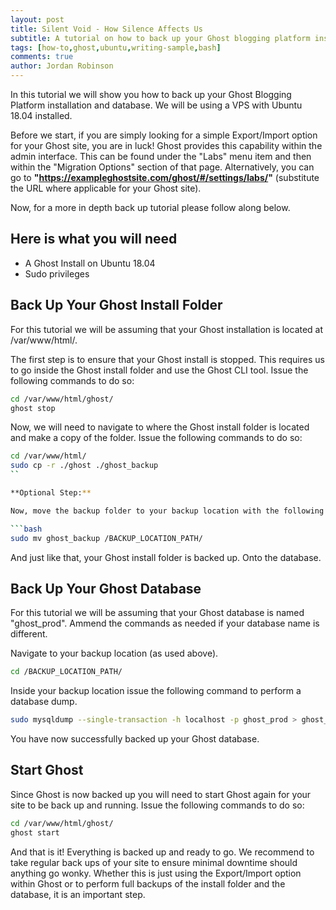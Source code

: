 ```yaml
---
layout: post
title: Silent Void - How Silence Affects Us
subtitle: A tutorial on how to back up your Ghost blogging platform install.
tags: [how-to,ghost,ubuntu,writing-sample,bash]
comments: true
author: Jordan Robinson
---
```


In this tutorial we will show you how to back up your Ghost Blogging Platform installation and database. We will be using a VPS with Ubuntu 18.04 installed.

Before we start, if you are simply looking for a simple Export/Import option for your Ghost site, you are in luck! Ghost provides this capability within the admin interface. This can be found under the "Labs" menu item and then within the "Migration Options" section of that page. Alternatively, you can go to **"https://exampleghostsite.com/ghost/#/settings/labs/"** (substitute the URL where applicable for your Ghost site).

Now, for a more in depth back up tutorial please follow along below.

## Here is what you will need

- A Ghost Install on Ubuntu 18.04
- Sudo privileges

## Back Up Your Ghost Install Folder

For this tutorial we will be assuming that your Ghost installation is located at /var/www/html/.

The first step is to ensure that your Ghost install is stopped. This requires us to go inside the Ghost install folder and use the Ghost CLI tool. Issue the following commands to do so:

```bash
cd /var/www/html/ghost/
ghost stop
```

Now, we will need to navigate to where the Ghost install folder is located and make a copy of the folder. Issue  the following commands to do so:

```bash
cd /var/www/html/
sudo cp -r ./ghost ./ghost_backup
``

**Optional Step:**

Now, move the backup folder to your backup location with the following command. Substitute "BACKUP_LOCATION_PATH" with your actual backup location.

```bash
sudo mv ghost_backup /BACKUP_LOCATION_PATH/
```

And just like that, your Ghost install folder is backed up. Onto the database.

## Back Up Your Ghost Database

For this tutorial we will be assuming that your Ghost database is named "ghost_prod". Ammend the commands as needed if your database name is different.

Navigate to your backup location (as used above).

```bash
cd /BACKUP_LOCATION_PATH/
```

Inside your backup location issue the following command to perform a database dump.

```bash
sudo mysqldump --single-transaction -h localhost -p ghost_prod > ghost_proddb_`date +"%Y%m%d"`.bak
```

You have now successfully backed up your Ghost database.

## Start Ghost
Since Ghost is now backed up you will need to start Ghost again for your site to be back up and running. Issue the following commands to do so:

```bash
cd /var/www/html/ghost/
ghost start
```

And that is it! Everything is backed up and ready to go. We recommend to take regular back ups of your site to ensure minimal downtime should anything go wonky. Whether this is just using the Export/Import option within Ghost or to perform full backups of the install folder and the database, it is an important step.